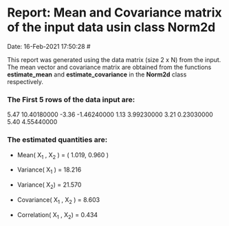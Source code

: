 # Report: Mean and Covariance matrix of the input data usin class Norm2d 

Date:                                                       16-Feb-2021 17:50:28  #

This report was generated using the data matrix (size 2 x N) from the input. The mean vector and covariance matrix are obtained from the functions **estimate_mean** and **estimate_covariance** in the **Norm2d** class respectively.
### The First 5 rows of the data input are:
  5.47  10.40180000
 -3.36  -1.46240000
  1.13   3.99230000
  3.21   0.23030000
  5.40   4.55440000


### The estimated quantities are:
- Mean( X<sub>1</sub> , X<sub>2</sub> ) = ( 1.019, 0.960 )
- Variance( X<sub>1</sub> ) = 18.216 

- Variance( X<sub>2</sub>) = 21.570 

- Covariance( X<sub>1</sub> , X<sub>2</sub> ) = 8.603 

- Correlation( X<sub>1</sub> , X<sub>2</sub>) = 0.434 
